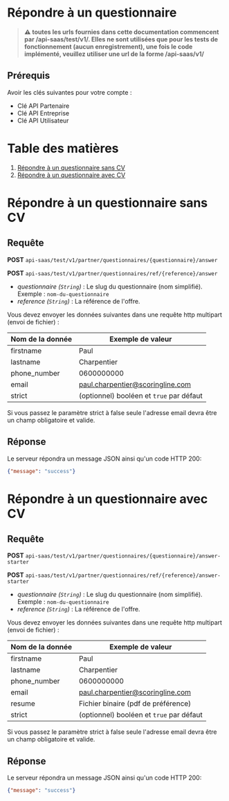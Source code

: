 Répondre à un questionnaire
=====================================================

>**:warning: toutes les urls fournies dans cette documentation commencent par /api-saas/test/v1/. Elles ne sont utilisées que pour les tests de fonctionnement (aucun enregistrement), une fois le code implémenté, veuillez utiliser une url de la forme /api-saas/v1/**

Prérequis
----------

Avoir les clés suivantes pour votre compte :

* Clé API Partenaire
* Clé API Entreprise
* Clé API Utilisateur

# Table des matières
1. [Répondre à un questionnaire sans CV](#répondre-à-un-questionnaire-sans-cv)
2. [Répondre à un questionnaire avec CV](#répondre-à-un-questionnaire-avec-cv)

# Répondre à un questionnaire sans CV

## Requête

**POST** `api-saas/test/v1/partner/questionnaires/{questionnaire}/answer`

**POST** `api-saas/test/v1/partner/questionnaires/ref/{reference}/answer`

* *questionnaire (`String`)* : Le slug du questionnaire (nom simplifié). Exemple : `nom-du-questionnaire`
* *reference (`String`)* : La référence de l'offre.

Vous devez envoyer les données suivantes dans une requête http multipart (envoi de fichier) :

Nom de la donnée | Exemple de valeur
-----------------|------------------------------------
firstname        | Paul
lastname         | Charpentier
phone_number     | 0600000000
email            | paul.charpentier@scoringline.com
strict           | (optionnel) booléen et `true` par défaut

Si vous passez le paramètre strict à false seule l'adresse email devra être un champ obligatoire et valide.

## Réponse

Le serveur répondra un message JSON ainsi qu'un code HTTP 200:

```json
{"message": "success"}
```

# Répondre à un questionnaire avec CV

## Requête

**POST** `api-saas/test/v1/partner/questionnaires/{questionnaire}/answer-starter`

**POST** `api-saas/test/v1/partner/questionnaires/ref/{reference}/answer-starter`

* *questionnaire (`String`)* : Le slug du questionnaire (nom simplifié). Exemple : `nom-du-questionnaire`
* *reference (`String`)* : La référence de l'offre.

Vous devez envoyer les données suivantes dans une requête http multipart (envoi de fichier) :

Nom de la donnée | Exemple de valeur
-----------------|------------------------------------
firstname        | Paul
lastname         | Charpentier
phone_number     | 0600000000
email            | paul.charpentier@scoringline.com
resume           | Fichier binaire (pdf de préférence)
strict           | (optionnel) booléen et `true` par défaut

Si vous passez le paramètre strict à false seule l'adresse email devra être un champ obligatoire et valide.

## Réponse

Le serveur répondra un message JSON ainsi qu'un code HTTP 200:

```json
{"message": "success"}
```
